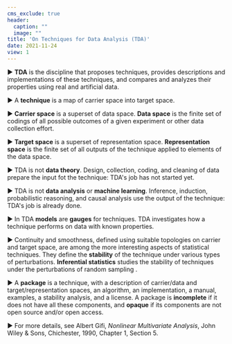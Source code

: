 ```yaml
---
cms_exclude: true
header:
  caption: ""
  image: ""
title: 'On Techniques for Data Analysis (TDA)'
date: 2021-11-24
view: 1
---
```


&#9658; **TDA** is the discipline that proposes techniques, provides descriptions and implementations of these techniques, and compares and analyzes their properties using real and artificial data. 

&#9658; A **technique** is a map of carrier space into target space.

&#9658; **Carrier space** is a superset of data space. **Data space** is the finite set of codings of all possible outcomes of a given experiment or other data collection effort. 

&#9658; **Target space** is a superset of representation space. **Representation space** is the finite set of all outputs of the technique applied to elements of the data space.

&#9658;  TDA is not **data theory**. Design, collection, coding, and cleaning of data prepare the input fot the technique: TDA's job has not started yet.

&#9658; TDA is not **data analysis** or **machine learning**. Inference, induction, probabilistic reasoning, and causal analysis use the output of the technique: TDA's job is already done.

&#9658; In TDA **models** are **gauges** for techniques. TDA investigates how a technique performs on data with known properties.
 
&#9658; Continuity and smoothness, defined using suitable topologies on carrier and target space, are among the more interesting aspects of statistical techniques. They define the **stability** of the technique under various types of perturbations. **Inferential statistics** studies the stability of techniques under the perturbations of random sampling .

&#9658; A **package** is a technique, with a description of carrier/data and target/representation spaces,  an algorithm, an implementation, a manual, examples, a stability analysis, and a license. A package is **incomplete** if it does not have all these components, and **opaque** if its components are not open source and/or open access.

&#9658; For more details, see Albert Gifi, *Nonlinear Multivariate Analysis*,
John Wiley & Sons, Chichester, 1990, Chapter 1, Section 5.



